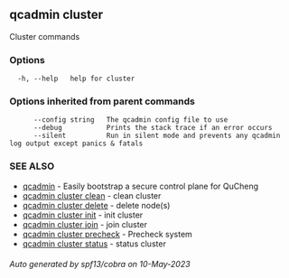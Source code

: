 ## qcadmin cluster

Cluster commands

### Options

```
  -h, --help   help for cluster
```

### Options inherited from parent commands

```
      --config string   The qcadmin config file to use
      --debug           Prints the stack trace if an error occurs
      --silent          Run in silent mode and prevents any qcadmin log output except panics & fatals
```

### SEE ALSO

* [qcadmin](qcadmin.md)	 - Easily bootstrap a secure control plane for QuCheng
* [qcadmin cluster clean](qcadmin_cluster_clean.md)	 - clean cluster
* [qcadmin cluster delete](qcadmin_cluster_delete.md)	 - delete node(s)
* [qcadmin cluster init](qcadmin_cluster_init.md)	 - init cluster
* [qcadmin cluster join](qcadmin_cluster_join.md)	 - join cluster
* [qcadmin cluster precheck](qcadmin_cluster_precheck.md)	 - Precheck system
* [qcadmin cluster status](qcadmin_cluster_status.md)	 - status cluster

###### Auto generated by spf13/cobra on 10-May-2023
